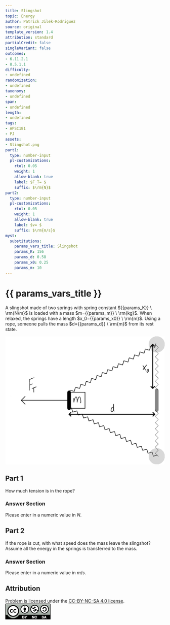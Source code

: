 ```yaml
---
title: Slingshot
topic: Energy
author: Patrick Jilek-Rodriguez
source: original
template_version: 1.4
attribution: standard
partialCredit: false
singleVariant: false
outcomes:
- 6.11.2.1
- 8.5.1.1
difficulty:
- undefined
randomization:
- undefined
taxonomy:
- undefined
span:
- undefined
length:
- undefined
tags:
- APSC181
- PJ
assets:
- Slingshot.png
part1:
  type: number-input
  pl-customizations:
    rtol: 0.05
    weight: 1
    allow-blank: true
    label: $F_T= $
    suffix: $\rm{N}$
part2:
  type: number-input
  pl-customizations:
    rtol: 0.05
    weight: 1
    allow-blank: true
    label: $v= $
    suffix: $\rm{m/s}$
myst:
  substitutions:
    params_vars_title: Slingshot
    params_K: 156
    params_d: 0.58
    params_x0: 0.25
    params_m: 10
---
```

# {{ params_vars_title }}
A slingshot made of two springs with spring constant ${{params_K}} \ \rm{N/m}$ is loaded with a mass $m={{params_m}} \ \rm{kg}$.
When relaxed, the springs have a length $x_0={{params_x0}} \ \rm{m}$.
Using a rope, someone pulls the mass $d={{params_d}} \ \rm{m}$ from its rest state.

<img src="Slingshot.png" width=600 alt="Two springs are diagonally pulled back with a horizontal force that holds the center of the slingshot a distance d from its rest state." >

## Part 1

How much tension is in the rope?

### Answer Section

Please enter in a numeric value in $N$.

## Part 2

If the rope is cut, with what speed does the mass leave the slingshot?
Assume all the energy in the springs is transferred to the mass.

### Answer Section

Please enter in a numeric value in $m/s$.

## Attribution

Problem is licensed under the [CC-BY-NC-SA 4.0 license](https://creativecommons.org/licenses/by-nc-sa/4.0/).<br> ![The Creative Commons 4.0 license requiring attribution-BY, non-commercial-NC, and share-alike-SA license.](https://raw.githubusercontent.com/firasm/bits/master/by-nc-sa.png)